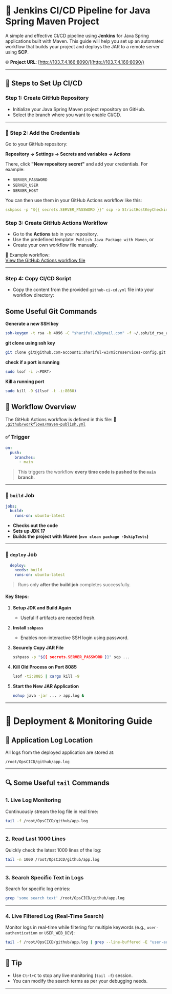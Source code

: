 # 🚀 Jenkins CI/CD Pipeline for Java Spring Maven Project

A simple and effective CI/CD pipeline using **Jenkins** for Java Spring applications built with Maven. This guide will help you set up an automated workflow that builds your project and deploys the JAR to a remote server using **SCP**.

🌐 **Project URL**: [http://103.7.4.166:8090/](http://103.7.4.166:8090/)

---

## 🧩 Steps to Set Up CI/CD

### Step 1: Create GitHub Repository
- Initialize your Java Spring Maven project repository on GitHub.
- Select the branch where you want to enable CI/CD.

---

### 🔐 Step 2: Add the Credentials

Go to your GitHub repository:

**Repository → Settings → Secrets and variables → Actions**

There, click **"New repository secret"** and add your credentials. For example:

- `SERVER_PASSWORD`
- `SERVER_USER`
- `SERVER_HOST`

You can then use them in your GitHub Actions workflow like this:

```yaml
sshpass -p "${{ secrets.SERVER_PASSWORD }}" scp -o StrictHostKeyChecking=no target/*.jar "${{ secrets.SERVER_USER }}"@"${{ secrets.SERVER_HOST }}":/root/OpsCICD/app.jar
```

### Step 3: Create GitHub Actions Workflow
- Go to the **Actions** tab in your repository.
- Use the predefined template: `Publish Java Package with Maven`, or
- Create your own workflow file manually.

📁 Example workflow:  
[View the GitHub Actions workflow file](https://github.com/shariful-w3/DevOps1/blob/main/.github/workflows/maven-publish.yml)

---

### Step 4: Copy CI/CD Script
- Copy the content from the provided `github-ci-cd.yml` file into your workflow directory:


## Some Useful Git Commands

<summary><strong>Generate a new SSH key</strong></summary>

```bash
ssh-keygen -t rsa -b 4096 -C "shariful.w3@gmail.com" -f ~/.ssh/id_rsa_account1
```

<summary><strong>git clone using ssh key</strong></summary>

```bash
git clone git@github.com-account1:shariful-w3/microservices-config.git
```

<summary><strong>check if a port is running</strong></summary>

```bash
sudo lsof -i :<PORT>
```

<summary><strong>Kill a running port</strong></summary>

```bash
sudo kill -9 $(lsof -t -i:8080)
```

## 🧩 Workflow Overview

The GitHub Actions workflow is defined in this file:
🔗 [`.github/workflows/maven-publish.yml`](https://github.com/shariful-w3/DevOps1/blob/main/.github/workflows/maven-publish.yml)

### ✅ Trigger

```yaml
on:
  push:
    branches:
      - main
```

> This triggers the workflow **every time code is pushed to the `main` branch**.

---

### 🔨 `build` Job

```yaml
jobs:
  build:
    runs-on: ubuntu-latest
```

- **Checks out the code**
- **Sets up JDK 17**
- **Builds the project with Maven (`mvn clean package -DskipTests`)**

---

### 🚀 `deploy` Job

```yaml
  deploy:
    needs: build
    runs-on: ubuntu-latest
```

> Runs only **after the build job** completes successfully.

#### Key Steps:

1. **Setup JDK and Build Again**
   - Useful if artifacts are needed fresh.
   
2. **Install `sshpass`**
   - Enables non-interactive SSH login using password.

3. **Securely Copy JAR File**
   ```bash
   sshpass -p "${{ secrets.SERVER_PASSWORD }}" scp ...
   ```

4. **Kill Old Process on Port 8085**
   ```bash
   lsof -ti:8085 | xargs kill -9
   ```

5. **Start the New JAR Application**
   ```bash
   nohup java -jar ... > app.log &
   ```

---

# 🚀 Deployment & Monitoring Guide

## 📂 Application Log Location

All logs from the deployed application are stored at:

```
/root/OpsCICD/github/app.log
```

---

## 🔍 Some Useful `tail` Commands

### 1. **Live Log Monitoring**
Continuously stream the log file in real time:

```bash
tail -f /root/OpsCICD/github/app.log
```

---

### 2. **Read Last 1000 Lines**
Quickly check the latest 1000 lines of the log:

```bash
tail -n 1000 /root/OpsCICD/github/app.log
```

---

### 3. **Search Specific Text in Logs**
Search for specific log entries:

```bash
grep 'some search text' /root/OpsCICD/github/app.log
```

---

### 4. **Live Filtered Log (Real-Time Search)**
Monitor logs in real-time while filtering for multiple keywords (e.g., `user-authentication` or `USER_WEB_DEV`):

```bash
tail -f /root/OpsCICD/github/app.log | grep --line-buffered -E "user-authentication|USER_WEB_DEV"
```

---

## 📌 Tip

- Use `Ctrl+C` to stop any live monitoring (`tail -f`) session.
- You can modify the search terms as per your debugging needs.

---
